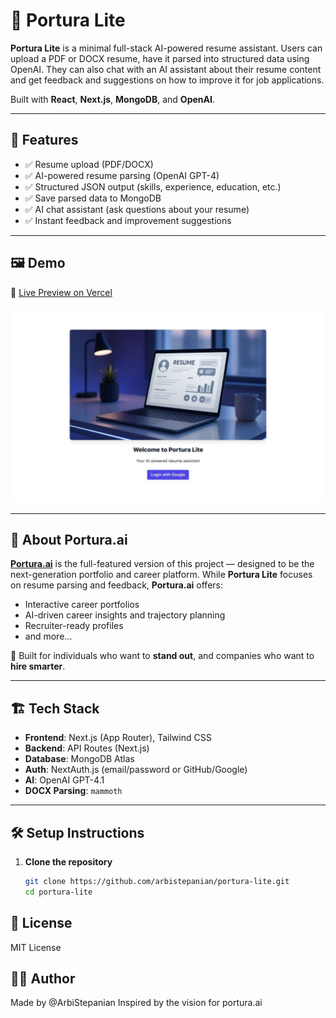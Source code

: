# 📝 Portura Lite

**Portura Lite** is a minimal full-stack AI-powered resume assistant. Users can upload a PDF or DOCX resume, have it parsed into structured data using OpenAI. They can also chat with an AI assistant about their resume content and get feedback and suggestions on how to improve it for job applications.

Built with **React**, **Next.js**, **MongoDB**, and **OpenAI**.

---

## 🚀 Features

-   ✅ Resume upload (PDF/DOCX)
-   ✅ AI-powered resume parsing (OpenAI GPT-4)
-   ✅ Structured JSON output (skills, experience, education, etc.)
-   ✅ Save parsed data to MongoDB
-   ✅ AI chat assistant (ask questions about your resume)
-   ✅ Instant feedback and improvement suggestions

---

## 🖼️ Demo

🔗 [Live Preview on Vercel](https://portura-lite.vercel.app)

![Homepage Screenshot](./public/screenshot-01.png)

---

## 🌟 About Portura.ai

**[Portura.ai](https://portura.ai)** is the full-featured version of this project — designed to be the next-generation portfolio and career platform. While **Portura Lite** focuses on resume parsing and feedback, **Portura.ai** offers:

-   Interactive career portfolios
-   AI-driven career insights and trajectory planning
-   Recruiter-ready profiles
-   and more…

🚀 Built for individuals who want to **stand out**, and companies who want to **hire smarter**.

---

## 🏗️ Tech Stack

-   **Frontend**: Next.js (App Router), Tailwind CSS
-   **Backend**: API Routes (Next.js)
-   **Database**: MongoDB Atlas
-   **Auth**: NextAuth.js (email/password or GitHub/Google)
-   **AI**: OpenAI GPT-4.1
-   **DOCX Parsing**: `mammoth`

---

## 🛠️ Setup Instructions

1. **Clone the repository**
    ```bash
    git clone https://github.com/arbistepanian/portura-lite.git
    cd portura-lite
    ```

## 📄 License

MIT License

## 🙋‍♂️ Author

Made by @ArbiStepanian
Inspired by the vision for portura.ai
